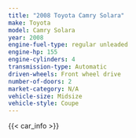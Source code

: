 ```yaml
---
title: "2008 Toyota Camry Solara"
make: Toyota
model: Camry Solara
year: 2008
engine-fuel-type: regular unleaded
engine-hp: 155
engine-cylinders: 4
transmission-type: Automatic
driven-wheels: Front wheel drive
number-of-doors: 2
market-category: N/A
vehicle-size: Midsize
vehicle-style: Coupe
---
```


{{< car_info >}}

